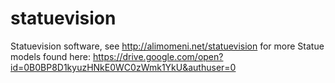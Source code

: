 # statuevision
Statuevision software, see http://alimomeni.net/statuevision for more
Statue models found here:
https://drive.google.com/open?id=0B0BP8D1kyuzHNkE0WC0zWmk1YkU&authuser=0
